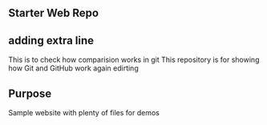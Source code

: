 ## Starter Web Repo
## adding extra line
This is to check how comparision works in git
This repository is for showing how Git and GitHub work
again edirting 
## Purpose

Sample website with plenty of files for demos

